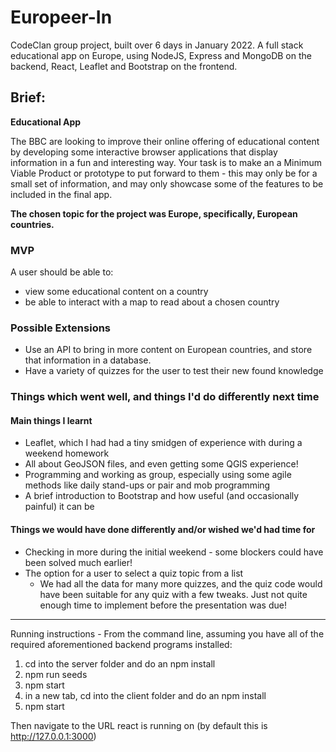 # Europeer-In

CodeClan group project, built over 6 days in January 2022. 
A full stack educational app on Europe, using NodeJS, Express and MongoDB on the backend, React, Leaflet and Bootstrap on the frontend.

## Brief:
**Educational App**

The BBC are looking to improve their online offering of educational content by developing some interactive browser applications that display information in a fun and interesting way. Your task is to make an a Minimum Viable Product or prototype to put forward to them - this may only be for a small set of information, and may only showcase some of the features to be included in the final app.

**The chosen topic for the project was Europe, specifically, European countries.**

### MVP

A user should be able to:

* view some educational content on a country
* be able to interact with a map to read about a chosen country

### Possible Extensions

* Use an API to bring in more content on European countries, and store that information in a database.
* Have a variety of quizzes for the user to test their new found knowledge


### Things which went well, and things I'd do differently next time
#### Main things I learnt
* Leaflet, which I had had a tiny smidgen of experience with during a weekend homework
* All about GeoJSON files, and even getting some QGIS experience!
* Programming and working as group, especially using some agile methods like daily stand-ups or pair and mob programming
* A brief introduction to Bootstrap and how useful (and occasionally painful) it can be

#### Things we would have done differently and/or wished we'd had time for
* Checking in more during the initial weekend - some blockers could have been solved much earlier!
* The option for a user to select a quiz topic from a list
  * We had all the data for many more quizzes, and the quiz code would have been suitable for any quiz with a few tweaks. Just not quite enough time to implement before the presentation was due!

----

Running instructions -
From the command line, assuming you have all of the required aforementioned backend programs installed:

1) cd into the server folder and do an npm install
2) npm run seeds
3) npm start 
4) in a new tab, cd into the client folder and do an npm install
5) npm start

Then navigate to the URL react is running on (by default this is http://127.0.0.1:3000)
